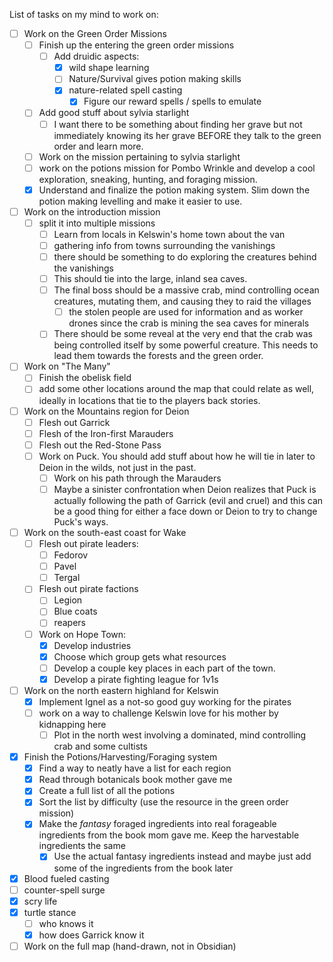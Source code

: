 List of tasks on my mind to work on:

- [ ] Work on the Green Order Missions
	- [ ] Finish up the entering the green order missions
		- [ ] Add druidic aspects:
			- [x] wild shape learning
			- [ ] Nature/Survival gives potion making skills
			- [x] nature-related spell casting
				- [x] Figure our reward spells / spells to emulate
	- [ ] Add good stuff about sylvia starlight
		- [ ] I want there to be something about finding her grave but not immediately knowing its her grave BEFORE they talk to the green order and learn more. 
	- [ ] Work on the mission pertaining to sylvia starlight
	- [ ] work on the potions mission for Pombo Wrinkle and develop a cool exploration, sneaking, hunting, and foraging mission. 
	- [x] Understand and finalize the potion making system. Slim down the potion making levelling and make it easier to use. 
- [ ] Work on the introduction mission
	- [ ] split it into multiple missions
		- [ ] Learn from locals in Kelswin's home town about the van 
		- [ ] gathering info from towns surrounding the vanishings
		- [ ] there should be something to do exploring the creatures behind the vanishings
		- [ ] This should tie into the large, inland sea caves.
		- [ ] The final boss should be a massive crab, mind controlling ocean creatures, mutating them, and causing they to raid the villages
			- [ ] the stolen people are used for information and as worker drones since the crab is mining the sea caves for minerals
		- [ ] There should be some reveal at the very end that the crab was being controlled itself by some powerful creature. This needs to lead them towards the forests and the green order. 
- [ ] Work on "The Many"
	- [ ] Finish the obelisk field
	- [ ] add some other locations around the map that could relate as well, ideally in locations that tie to the players back stories. 
- [ ] Work on the Mountains region for Deion
	- [ ] Flesh out Garrick
	- [ ] Flesh of the Iron-first Marauders
	- [ ] Flesh out the Red-Stone Pass
	- [ ] Work on Puck. You should add stuff about how he will tie in later to Deion in the wilds, not just in the past. 
		- [ ] Work on his path through the Marauders
		- [ ] Maybe a sinister confrontation when Deion realizes that Puck is actually following the path of Garrick (evil and cruel) and this can be a good thing for either a face down or Deion to try to change Puck's ways. 
- [ ] Work on the south-east coast for Wake
	- [ ] Flesh out pirate leaders:
		- [ ] Fedorov
		- [ ] Pavel
		- [ ] Tergal
	- [ ] Flesh out pirate factions
		- [ ] Legion
		- [ ] Blue coats
		- [ ] reapers
	- [ ] Work on Hope Town:
		- [x] Develop industries
		- [x] Choose which group gets what resources
		- [ ] Develop a couple key places in each part of the town. 
		- [x] Develop a pirate fighting league for 1v1s
- [ ] Work on the north eastern highland for Kelswin
	- [x] Implement Ignel as a not-so good guy working for the pirates
	- [ ] work on a way to challenge Kelswin love for his mother by kidnapping here
		- [ ] Plot in the north west involving a dominated, mind controlling crab and some cultists
- [x] Finish the Potions/Harvesting/Foraging system
	- [x] Find a way to neatly have a list for each region
	- [x] Read through botanicals book mother gave me
	- [x] Create a full list of all the potions
	- [x] Sort the list by difficulty (use the resource in the green order mission)
	- [x] Make the *fantasy* foraged ingredients into real forageable ingredients from the book mom gave me. Keep the harvestable ingredients the same
		- [x] Use the actual fantasy ingredients instead and maybe just add some of the ingredients from the book later
- [x] Blood fueled casting
- [ ] counter-spell surge
- [x] scry life
- [x] turtle stance
	- [ ] who knows it
	- [x] how does Garrick know it
- [ ] Work on the full map (hand-drawn, not in Obsidian)